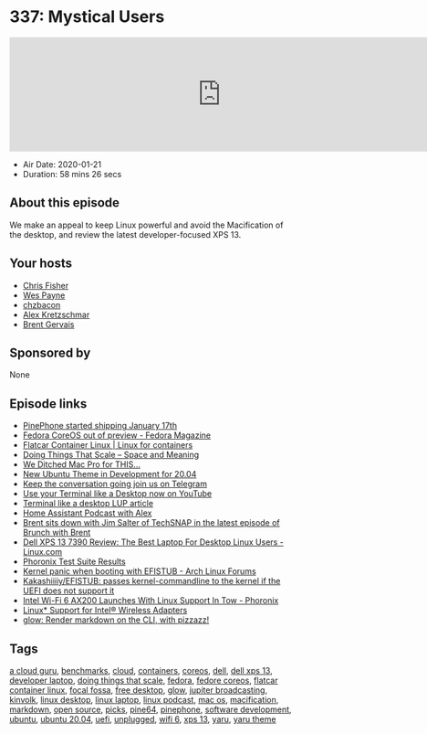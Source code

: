 # 337: Mystical Users

<iframe src="https://player.fireside.fm/v2/RUkczH-V+r6gGmuBt?theme=dark" width="740" height="200" frameborder="0" scrolling="no"></iframe>

* Air Date: 2020-01-21
* Duration: 58 mins 26 secs

## About this episode

We make an appeal to keep Linux powerful and avoid the Macification of the desktop, and review the latest developer-focused XPS 13.

## Your hosts
* [Chris Fisher](https://linuxunplugged.com/hosts/chrislas)
* [Wes Payne](https://linuxunplugged.com/hosts/wes)
* [chzbacon](https://linuxunplugged.com/hosts/chzbacon)
* [Alex Kretzschmar](https://linuxunplugged.com/guests/alexktz)
* [Brent Gervais](https://linuxunplugged.com/guests/brentgervais)

## Sponsored by

None



## Episode links

  * [PinePhone started shipping January 17th](https://www.pine64.org/2020/01/15/pinephones-start-shipping-all-you-want-to-know/ "PinePhone started shipping January 17th")
  * [Fedora CoreOS out of preview - Fedora Magazine](https://fedoramagazine.org/fedora-coreos-out-of-preview/ "Fedora CoreOS out of preview - Fedora Magazine")
  * [Flatcar Container Linux | Linux for containers](https://www.flatcar-linux.org/ "Flatcar Container Linux | Linux for containers")
  * [Doing Things That Scale – Space and Meaning](https://blogs.gnome.org/tbernard/2020/01/17/doing-things-that-scale/?utm_name=iossmf "Doing Things That Scale – Space and Meaning")
  * [We Ditched Mac Pro for THIS…](https://youtu.be/P2dACq3F_W4 "We Ditched Mac Pro for THIS…")
  * [New Ubuntu Theme in Development for 20.04](https://ubuntu.com/blog/new-ubuntu-theme-in-development-for-20-04 "New Ubuntu Theme in Development for 20.04")
  * [Keep the conversation going join us on Telegram](https://jupiterbroadcasting.com/telegram "Keep the conversation going join us on Telegram")
  * [Use your Terminal like a Desktop now on YouTube](https://www.youtube.com/watch?v=bBHVlqCK96w "Use your Terminal like a Desktop now on YouTube")
  * [Terminal like a desktop LUP article](https://linuxunplugged.com/articles/build-your-own-desktop-in-the-terminal "Terminal like a desktop LUP article")
  * [Home Assistant Podcast with Alex](https://hasspodcast.io/ha061/ "Home Assistant Podcast with Alex")
  * [Brent sits down with Jim Salter of TechSNAP in the latest episode of Brunch with Brent](https://extras.show/48 "Brent sits down with Jim Salter of TechSNAP in the latest episode of Brunch with Brent")
  * [Dell XPS 13 7390 Review: The Best Laptop For Desktop Linux Users - Linux.com](https://www.linux.com/articles/dell-xps-13-7390-review-the-best-laptop-for-desktop-linux-user/ "Dell XPS 13 7390 Review: The Best Laptop For Desktop Linux Users - Linux.com")
  * [Phoronix Test Suite Results](https://openbenchmarking.org/result/2001201-HU-XPS13202027 "Phoronix Test Suite Results")
  * [Kernel panic when booting with EFISTUB - Arch Linux Forums](https://bbs.archlinux.org/viewtopic.php?id=232150&p=2 "Kernel panic when booting with EFISTUB - Arch Linux Forums")
  * [Kakashiiiiy/EFISTUB: passes kernel-commandline to the kernel if the UEFI does not support it](https://github.com/Kakashiiiiy/EFISTUB/ "Kakashiiiiy/EFISTUB: passes kernel-commandline to the kernel if the UEFI does not support it")
  * [Intel Wi-Fi 6 AX200 Launches With Linux Support In Tow - Phoronix](https://www.phoronix.com/scan.php?page=news_item&px=Intel-WiFi-6-AX200-Cyclone-Peak "Intel Wi-Fi 6 AX200 Launches With Linux Support In Tow - Phoronix")
  * [Linux* Support for Intel® Wireless Adapters](https://www.intel.com/content/www/us/en/support/articles/000005511/network-and-io/wireless-networking.html "Linux* Support for Intel® Wireless Adapters")
  * [glow: Render markdown on the CLI, with pizzazz!](https://github.com/charmbracelet/glow "glow: Render markdown on the CLI, with pizzazz!")



## Tags

[a cloud guru](https://linuxunplugged.com/tags/a%20cloud%20guru), [benchmarks](https://linuxunplugged.com/tags/benchmarks), [cloud](https://linuxunplugged.com/tags/cloud), [containers](https://linuxunplugged.com/tags/containers), [coreos](https://linuxunplugged.com/tags/coreos), [dell](https://linuxunplugged.com/tags/dell), [dell xps 13](https://linuxunplugged.com/tags/dell%20xps%2013), [developer laptop](https://linuxunplugged.com/tags/developer%20laptop), [doing things that scale](https://linuxunplugged.com/tags/doing%20things%20that%20scale), [fedora](https://linuxunplugged.com/tags/fedora), [fedore coreos](https://linuxunplugged.com/tags/fedore%20coreos), [flatcar container linux](https://linuxunplugged.com/tags/flatcar%20container%20linux), [focal fossa](https://linuxunplugged.com/tags/focal%20fossa), [free desktop](https://linuxunplugged.com/tags/free%20desktop), [glow](https://linuxunplugged.com/tags/glow), [jupiter broadcasting](https://linuxunplugged.com/tags/jupiter%20broadcasting), [kinvolk](https://linuxunplugged.com/tags/kinvolk), [linux desktop](https://linuxunplugged.com/tags/linux%20desktop), [linux laptop](https://linuxunplugged.com/tags/linux%20laptop), [linux podcast](https://linuxunplugged.com/tags/linux%20podcast), [mac os](https://linuxunplugged.com/tags/mac%20os), [macification](https://linuxunplugged.com/tags/macification), [markdown](https://linuxunplugged.com/tags/markdown), [open source](https://linuxunplugged.com/tags/open%20source), [picks](https://linuxunplugged.com/tags/picks), [pine64](https://linuxunplugged.com/tags/pine64), [pinephone](https://linuxunplugged.com/tags/pinephone), [software development](https://linuxunplugged.com/tags/software%20development), [ubuntu](https://linuxunplugged.com/tags/ubuntu), [ubuntu 20.04](https://linuxunplugged.com/tags/ubuntu%2020.04), [uefi](https://linuxunplugged.com/tags/uefi), [unplugged](https://linuxunplugged.com/tags/unplugged), [wifi 6](https://linuxunplugged.com/tags/wifi%206), [xps 13](https://linuxunplugged.com/tags/xps%2013), [yaru](https://linuxunplugged.com/tags/yaru), [yaru theme](https://linuxunplugged.com/tags/yaru%20theme)